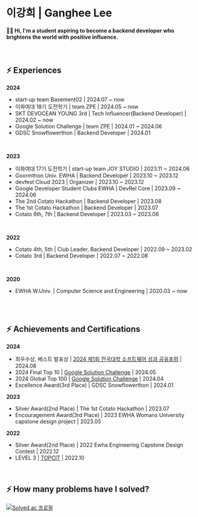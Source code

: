 # 이강희 | Ganghee Lee
#### 🌈💭 Hi, I'm a student aspiring to become a backend developer who brightens the world with positive influence.

</br>

## ⚡ Experiences

**2024**
- start-up team Basement02 | 2024.07 ~ now
- 이화여대 18기 도전학기 | team ZPE | 2024.05 ~ now
- SKT DEVOCEAN YOUNG 3rd | Tech Influencer(Backend Developer) | 2024.02 ~ now
- Google Solution Challenge | team ZPE | 2024.01 ~ 2024.06
- GDSC Snowflowerthon | Backend Developer | 2024.01
</br>

**2023**
- 이화여대 17기 도전학기 | start-up team JOY STUDIO | 2023.11 ~ 2024.06
- Goormthon Univ. EWHA | Backend Developer | 2023.10 ~ 2023.12
- devfest Cloud 2023 | Organizer | 2023.10 ~ 2023.12
- Google Developer Student Clubs EWHA | DevRel Core | 2023.09 ~ 2024.06
- The 2nd Cotato Hackathon | Backend Developer | 2023.08
- The 1st Cotato Hackathon | Backend Developer | 2023.07
- Cotato 6th, 7th | Backend Developer | 2023.03 ~ 2023.08
</br>

**2022**
- Cotato 4th, 5th | Club Leader, Backend Developer | 2022.09 ~ 2023.02
- Cotato 3rd | Backend Developer | 2022.07 ~ 2022.08
</br>

**2020**
- EWHA W.Univ. | Computer Science and Engineering | 2020.03 ~ now

</br></br>

## ⚡ Achievements and Certifications

**2024**
- 최우수상, 베스트 발표상 | [2024 제1회 전국대학 소프트웨어 성과 공유포럼](https://news.mt.co.kr/mtview.php?no=2024081211292780302) | 2024.08
- 2024 Final Top 10 | [Google Solution Challenge](https://developers.google.com/community/gdsc-solution-challenge/winners) | 2024.05
- 2024 Global Top 100 | [Google Solution Challenge](https://developers.google.com/community/gdsc-solution-challenge/winners) | 2024.04
- Excellence Award(3rd Place) | GDSC Snowflowerthon | 2024.01

**2023**
- Silver Award(2nd Place) | The 1st Cotato Hackathon | 2023.07
- Encouragement Award(3rd Place) | 2023 EWHA Womans University capstone design project | 2023.05

**2022**
- Silver Award(2nd Place) | 2022 Ewha Engineering Capstone Design Contest | 2022.12
- LEVEL 3 | [TOPCIT](https://www.topcit.or.kr/introduction/topcit.do) | 2022.10

</br>

##  ⚡ How many problems have I solved?
 [![Solved.ac
프로필](http://mazassumnida.wtf/api/v2/generate_badge?boj=gangjjang5)](https://solved.ac/gangjjang5)
